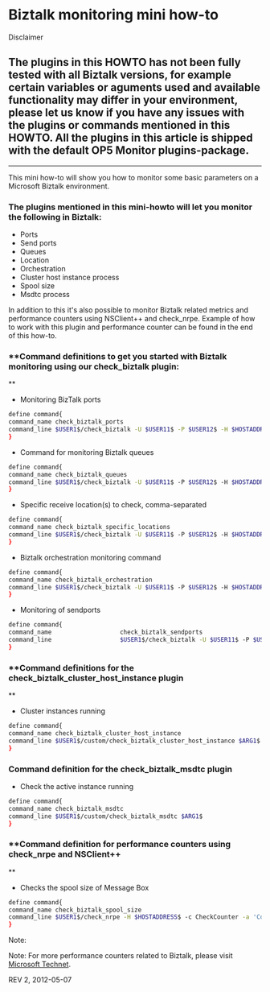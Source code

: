 # Biztalk monitoring mini how-to

Disclaimer

## The plugins in this HOWTO has not been fully tested with all Biztalk versions, for example certain variables or aguments used and available functionality may differ in your environment, please let us know if you have any issues with the plugins or commands mentioned in this HOWTO. All the plugins in this article is shipped with the default OP5 Monitor plugins-package.

* * * * *

This mini how-to will show you how to monitor some basic parameters on a Microsoft Biztalk environment.

### The plugins mentioned in this mini-howto will let you monitor the following in Biztalk:

- Ports
- Send ports
- Queues
- Location
- Orchestration
- Cluster host instance process
- Spool size
- Msdtc process

In addition to this it's also possible to monitor Biztalk related metrics and performance counters using NSClient++ and check\_nrpe. Example of how to work with this plugin and performance counter can be found in the end of this how-to.

### **Command definitions to get you started with Biztalk monitoring using our check\_biztalk plugin:
**

- Monitoring BizTalk ports

``` {.bash data-syntaxhighlighter-params="brush: bash; gutter: false; theme: Confluence" data-theme="Confluence" style="brush: bash; gutter: false; theme: Confluence"}
define command{
command_name check_biztalk_ports
command_line $USER1$/check_biztalk -U $USER11$ -P $USER12$ -H $HOSTADDRESS$ -w $ARG1$ -c $ARG2$ -p
}
```

- Command for monitoring Biztalk queues

``` {.bash data-syntaxhighlighter-params="brush: bash; gutter: false; theme: Confluence" data-theme="Confluence" style="brush: bash; gutter: false; theme: Confluence"}
define command{
command_name check_biztalk_queues
command_line $USER1$/check_biztalk -U $USER11$ -P $USER12$ -H $HOSTADDRESS$ -W $ARG1$ -C $ARG2$
}
```

- Specific receive location(s) to check, comma-separated

``` {.bash data-syntaxhighlighter-params="brush: bash; gutter: false; theme: Confluence" data-theme="Confluence" style="brush: bash; gutter: false; theme: Confluence"}
define command{
command_name check_biztalk_specific_locations
command_line $USER1$/check_biztalk -U $USER11$ -P $USER12$ -H $HOSTADDRESS$ -w $ARG1$ -c $ARG2$ -l $ARG3$
}
```

- Biztalk orchestration monitoring command

``` {.bash data-syntaxhighlighter-params="brush: bash; gutter: false; theme: Confluence" data-theme="Confluence" style="brush: bash; gutter: false; theme: Confluence"}
define command{
command_name check_biztalk_orchestration
command_line $USER1$/check_biztalk -U $USER11$ -P $USER12$ -H $HOSTADDRESS$ -o $ARG1$ -O $ARG2$
}
```

- Monitoring of sendports

``` {.bash data-syntaxhighlighter-params="brush: bash; gutter: false; theme: Confluence" data-theme="Confluence" style="brush: bash; gutter: false; theme: Confluence"}
define command{
command_name                   check_biztalk_sendports
command_line                   $USER1$/check_biztalk -U $USER11$ -P $USER12$ -H $HOSTADDRESS$ -d $ARG1$ -D $ARG2$
}
```

### **Command definitions for the check\_biztalk\_cluster\_host\_instance plugin
**

- Cluster instances running

``` {.bash data-syntaxhighlighter-params="brush: bash; gutter: false; theme: Confluence" data-theme="Confluence" style="brush: bash; gutter: false; theme: Confluence"}
define command{
command_name check_biztalk_cluster_host_instance
command_line $USER1$/custom/check_biztalk_cluster_host_instance $ARG1$
}
```

### **Command definition for the check\_biztalk\_msdtc plugin**

- Check the active instance running

``` {.bash data-syntaxhighlighter-params="brush: bash; gutter: false; theme: Confluence" data-theme="Confluence" style="brush: bash; gutter: false; theme: Confluence"}
define command{
command_name check_biztalk_msdtc
command_line $USER1$/custom/check_biztalk_msdtc $ARG1$
}
```

### **Command definition for performance counters using check\_nrpe and NSClient++
**

- Checks the spool size of Message Box

``` {.bash data-syntaxhighlighter-params="brush: bash; gutter: false; theme: Confluence" data-theme="Confluence" style="brush: bash; gutter: false; theme: Confluence"}
define command{
command_name check_biztalk_spool_size
command_line $USER1$/check_nrpe -H $HOSTADDRESS$ -c CheckCounter -a 'Counter:Spool Size=\BizTalk:Message Box:GeneralCounters(biztalkmsgboxdb:sevmcoinsql)\Spool Size' ShowAll MaxWarn=$ARG1$ MaxCrit=$ARG2$
}
```

Note:

Note: For more performance counters related to Biztalk, please visit [Microsoft Technet](http://msdn.microsoft.com/en-us/library/aa578394.aspx "Biztalk Performance Counter").

REV 2, 2012-05-07
